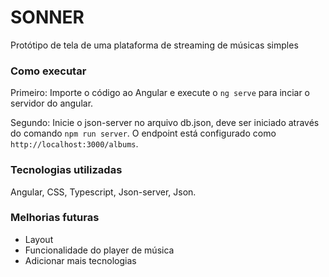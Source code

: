 # SONNER

Protótipo de tela de uma plataforma de streaming de músicas simples

### Como executar

Primeiro: Importe o código ao Angular e execute o `ng serve` para inciar o servidor do angular.

Segundo: Inicie o json-server no arquivo db.json, deve ser iniciado através do comando `npm run server`. O endpoint está configurado como `http://localhost:3000/albums`.

### Tecnologias utilizadas
Angular, CSS, Typescript, Json-server, Json.

### Melhorias futuras
* Layout
* Funcionalidade do player de música
* Adicionar mais tecnologias
